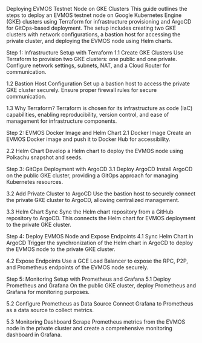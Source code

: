 Deploying EVMOS Testnet Node on GKE Clusters
This guide outlines the steps to deploy an EVMOS testnet node on Google Kubernetes Engine (GKE) clusters using Terraform for infrastructure provisioning and ArgoCD for GitOps-based deployment. The setup includes creating two GKE clusters with network configurations, a bastion host for accessing the private cluster, and deploying the EVMOS node using Helm charts.

Step 1: Infrastructure Setup with Terraform
1.1 Create GKE Clusters
Use Terraform to provision two GKE clusters: one public and one private. Configure network settings, subnets, NAT, and a Cloud Router for communication.

1.2 Bastion Host Configuration
Set up a bastion host to access the private GKE cluster securely. Ensure proper firewall rules for secure communication.

1.3 Why Terraform?
Terraform is chosen for its infrastructure as code (IaC) capabilities, enabling reproducibility, version control, and ease of management for infrastructure components.

Step 2: EVMOS Docker Image and Helm Chart
2.1 Docker Image
Create an EVMOS Docker image and push it to Docker Hub for accessibility.

2.2 Helm Chart
Develop a Helm chart to deploy the EVMOS node using Polkachu snapshot and seeds.

Step 3: GitOps Deployment with ArgoCD
3.1 Deploy ArgoCD
Install ArgoCD on the public GKE cluster, providing a GitOps approach for managing Kubernetes resources.

3.2 Add Private Cluster to ArgoCD
Use the bastion host to securely connect the private GKE cluster to ArgoCD, allowing centralized management.

3.3 Helm Chart Sync
Sync the Helm chart repository from a GitHub repository to ArgoCD. This connects the Helm chart for EVMOS deployment to the private GKE cluster.

Step 4: Deploy EVMOS Node and Expose Endpoints
4.1 Sync Helm Chart in ArgoCD
Trigger the synchronization of the Helm chart in ArgoCD to deploy the EVMOS node to the private GKE cluster.

4.2 Expose Endpoints
Use a GCE Load Balancer to expose the RPC, P2P, and Prometheus endpoints of the EVMOS node securely.

Step 5: Monitoring Setup with Prometheus and Grafana
5.1 Deploy Prometheus and Grafana
On the public GKE cluster, deploy Prometheus and Grafana for monitoring purposes.

5.2 Configure Prometheus as Data Source
Connect Grafana to Prometheus as a data source to collect metrics.

5.3 Monitoring Dashboard
Scrape Prometheus metrics from the EVMOS node in the private cluster and create a comprehensive monitoring dashboard in Grafana.

